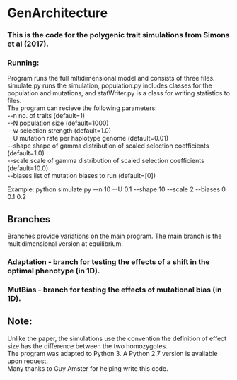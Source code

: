 # GenArchitecture
### This is the code for the polygenic trait simulations from Simons et al (2017).
### Running:
Program runs the full mltidimensional model and consists of three files. simulate.py runs the simulation, population.py includes classes for the population and mutations, and statWriter.py is a class for writing statistics to files.  
The program can recieve the following parameters:  
--n no. of traits (default=1)  
--N population size (default=1000)  
--w selection strength (default=1.0)  
--U mutation rate per haplotype genome (default=0.01)  
--shape shape of gamma distribution of scaled selection coefficients (default=1.0)  
--scale scale of gamma distribution of scaled selection coefficients (default=10.0)  
--biases list of mutation biases to run (default=[0])  
  
Example: python simulate.py --n 10 --U 0.1 --shape 10 --scale 2 --biases 0 0.1 0.2  

## Branches
Branches provide variations on the main program. The main branch is the multidimensional version at equilibrium.
### Adaptation - branch for testing the effects of a shift in the optimal phenotype (in 1D).
### MutBias - branch for testing the effects of mutational bias (in 1D).

## Note:
Unlike the paper, the simulations use the convention the definition of effect size has the difference between the two homozygotes.  
The program was adapted to Python 3. A Python 2.7 version is available upon request.  
Many thanks to Guy Amster for helping write this code.
